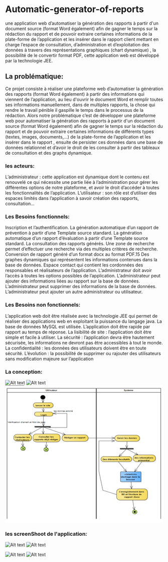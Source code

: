 # Automatic-generator-of-reports
une application web d’automatiser la génération des rapports à partir d'un document source (format Word également) afin de gagner le temps sur la rédaction du rapport et de pouvoir extraire certaines informations de la plate-forme de l’application et les insérer dans le rapport client mettant en charge l’espace de consultation, d’administration et d’exploitation des données à travers des représentations graphiques (chart dynamique) , la possibilité de le convertir format PDF, cette application web est développé par la technologie JEE.
## La problématique:
Ce  projet consiste à réaliser une plateforme web d’automatiser la génération des rapports
(format Word également) à partir des informations qui viennent de l’application, au lieu d'ouvrir le document Word et remplir toutes ses informations manuellement, dans de multiples rapports, la
chose qui rendre le travail pénible il gaspille le temps dans le processus de la rédaction. Alors notre problématique c’est de développer une plateforme web pour automatiser la génération
des rapports à partir d'un document source (format Word également) afin de gagner le temps sur la rédaction du rapport et de pouvoir extraire certaines informations de différents types (textes, images, documents,…) de la plate-forme de l’application et les insérer dans le rapport , ensuite de persister ces données dans une base de données relationnel et d’avoir le droit de les consulter à partir des tableaux de consultation et des graphs dynamique.
### les acteurs: 
L’administrateur : cette application est dynamique dont le contenu est renouvelé ce qui nécessite
une partie liée à l’administration pour gérer les différentes options de notre plateforme, et avoir le
droit d’accéder à toutes les fonctionnalités de l’application.
L’utilisateur : son rôle est d’utiliser des espaces limités dans l’application à savoir création des
rapports, consultation…
### Les Besoins fonctionnels:
Inscription et l’authentification.
La génération automatique d’un rapport de prévention à partir d’une Template source standard.
La génération automatique d’un rapport d’évaluation à partir d’une Template source standard.
La consultation des rapports générés.
Une zone de recherche permet d’effectuer une recherche via des multiples critères de recherche.
Conversion de rapport généré d’un format docx au format PDF.15
Des graphes dynamiques qui représentent les informations contenues dans la base de données.
Espace contact qui contient les cordonnées des responsables et réalisateurs de l’application.
L’administrateur doit avoir l’accès à toutes les options possibles de l’application.
L’administrateur peut ajouter des informations liées au rapport sur la base de données.
L’administrateur peut supprimer des informations de la base de données.
L’administrateur peut ajouter un autre administrateur ou utilisateur.
### Les Besoins non fonctionnels:
L’application web doit être réalisée avec la technologie JEE qui permet de réaliser des applications
web en exploitant la puissance du langage java.
La base de données MySQL est utilisée.
L’application doit être rapide par rapport au temps de réponse.
La lisibilité de site : l’application doit être simple et facile à utiliser.
La sécurité : l’application devra être hautement sécurisée, les informations ne devront pas être
accessibles à tout le monde.
La confidentialité : les données des utilisateurs doivent être en toute sécurité.
L’évolution : la possibilité de supprimer ou rajouter des utilisateurs sans modification majeure sur
l’application
### La conception:
![Alt text](https://github.com/ayoubTig/Automatic-generator-of-reports/tree/master/ImagesOfReadme/Capture.png)
![Alt text](https://github.com/ayoubTig/Automatic-generator-of-reports/tree/master/ImagesOfReadme/DagrameSeq.png)
![Alt text](https://github.com/ayoubTig/Automatic-generator-of-reports/blob/master/ImagesOfReadme/Activity.PNG)

### les screenShoot de l'application:
![Alt text](https://github.com/ayoubTig/Automatic-generator-of-reports/tree/master/ImagesOfReadme/Inscription.png?raw=true "Use Case")
![Alt text](https://github.com/ayoubTig/Automatic-generator-of-reports/tree/master/ImagesOfReadme/MainPage.png?raw=true "Use Case")

![Alt text](https://github.com/ayoubTig/Automatic-generator-of-reports/tree/master/ImagesOfReadme/Appa.png?Graw=true "Use Case")
![Alt text](https://github.com/ayoubTig/Automatic-generator-of-reports/tree/master/ImagesOfReadme/App2.png?raw=true "Use Case")
